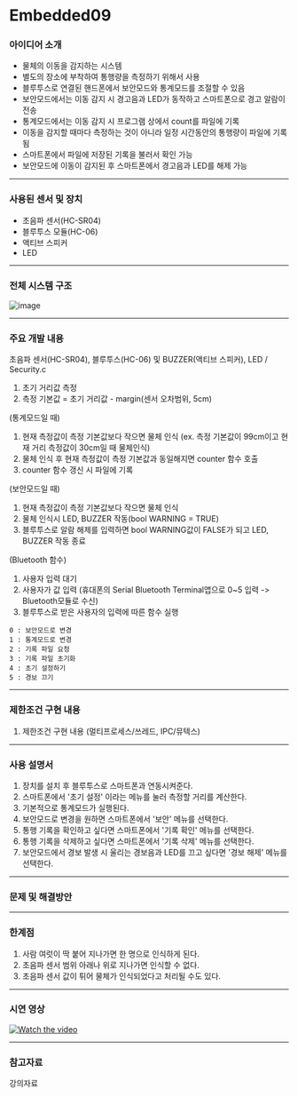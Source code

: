 # Embedded09

### 아이디어 소개
- 물체의 이동을 감지하는 시스템
- 별도의 장소에 부착하여 통행량을 측정하기 위해서 사용
- 블루투스로 연결된 핸드폰에서 보안모드와 통계모드를 조절할 수 있음
- 보안모드에서는 이동 감지 시 경고음과 LED가 동작하고 스마트폰으로 경고 알람이 전송
- 통계모드에서는 이동 감지 시 프로그램 상에서 count를 파일에 기록
- 이동을 감지할 때마다 측정하는 것이 아니라 일정 시간동안의 통행량이 파일에 기록됨
- 스마트폰에서 파일에 저장된 기록을 불러서 확인 가능
- 보안모드에 이동이 감지된 후 스마트폰에서 경고음과 LED를 해제 가능

-----------------------------------

### 사용된 센서 및 장치
- 초음파 센서(HC-SR04)
- 블루투스 모듈(HC-06)
- 액티브 스피커
- LED

-----------------------------------

### 전체 시스템 구조
![image](https://user-images.githubusercontent.com/90839233/206896733-0d123e5a-1c0c-40eb-ad86-51fce4951a3b.png)

-----------------------------------

### 주요 개발 내용
초음파 센서(HC-SR04), 블루투스(HC-06) 및 BUZZER(액티브 스피커), LED / Security.c

1. 초기 거리값 측정
2. 측정 기본값 = 초기 거리값 - margin(센서 오차범위, 5cm)


(통계모드일 때)

1. 현재 측정값이 측정 기본값보다 작으면 물체 인식 (ex. 측정 기본값이 99cm이고 현재 거리 측정값이 30cm일 때 물체인식)
2. 물체 인식 후 현재 측정값이 측정 기본값과 동일해지면 counter 함수 호출
3. counter 함수 갱신 시 파일에 기록


(보안모드일 때)

1. 현재 측정값이 측정 기본값보다 작으면 물체 인식
2. 물체 인식시 LED, BUZZER 작동(bool WARNING = TRUE)
3. 블루투스로 알람 해제를 입력하면 bool WARNING값이 FALSE가 되고 LED, BUZZER 작동 종료


(Bluetooth 함수)

  1. 사용자 입력 대기 
  2. 사용자가 값 입력 (휴대폰의 Serial Bluetooth Terminal앱으로 0~5 입력 -> Bluetooth모듈로 수신)
  3. 블루투스로 받은 사용자의 입력에 따른 함수 실행
  
    0 : 보안모드로 변경
    1 : 통계모드로 변경
    2 : 기록 파일 요청
    3 : 기록 파일 초기화
    4 : 초기 설정하기
    5 : 경보 끄기
    
----------------------------

### 제한조건 구현 내용
1. 제한조건 구현 내용 (멀티프로세스/쓰레드, IPC/뮤텍스)

----------------------------

### 사용 설명서
1. 장치를 설치 후 블루투스로 스마트폰과 연동시켜준다.
2. 스마트폰에서 '초기 설정' 이라는 메뉴를 눌러 측정할 거리를 계산한다.
3. 기본적으로 통계모드가 실행된다.
4. 보안모드로 변경을 원하면 스마트폰에서 '보안' 메뉴를 선택한다.
5. 통행 기록을 확인하고 싶다면 스마트폰에서 '기록 확인' 메뉴를 선택한다.
6. 통행 기록을 삭제하고 싶다면 스마트폰에서 '기록 삭제' 메뉴를 선택한다.
7. 보안모드에서 경보 발생 시 울리는 경보음과 LED를 끄고 싶다면 '경보 해제' 메뉴를 선택한다.

----------------------------

### 문제 및 해결방안

----------------------------

### 한계점
1. 사람 여럿이 딱 붙어 지나가면 한 명으로 인식하게 된다.
2. 초음파 센서 범위 아래나 위로 지나가면 인식할 수 없다. 
3. 초음파 센서 값이 튀어 물체가 인식되었다고 처리될 수도 있다.

----------------------------

### 시연 영상
[![Watch the video](https://img.youtube.com/vi/nTQUwghvy5Q/default.jpg)](https://youtu.be/nTQUwghvy5Q)

----------------------------

### 참고자료
강의자료





